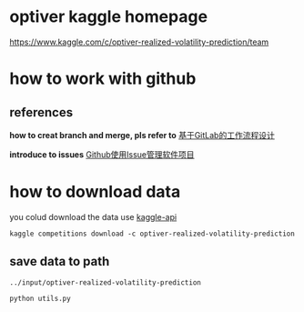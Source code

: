 
# optiver kaggle homepage
https://www.kaggle.com/c/optiver-realized-volatility-prediction/team

# how to work with github

## references

**how to creat branch and merge, pls refer to**
[基于GitLab的工作流程设计](https://weihongyu.com/%E5%9F%BA%E4%BA%8Egitlab%E7%9A%84%E5%B7%A5%E4%BD%9C%E6%B5%81%E7%A8%8B%E8%AE%BE%E8%AE%A1/)

**introduce to issues**
[Github使用Issue管理软件项目](http://www.pangxieke.com/php/1324.html)

# how to download data
you colud download the data use [kaggle-api](https://github.com/Kaggle/kaggle-api)
```
kaggle competitions download -c optiver-realized-volatility-prediction
```
## save data to path
`../input/optiver-realized-volatility-prediction`
```
python utils.py
```

